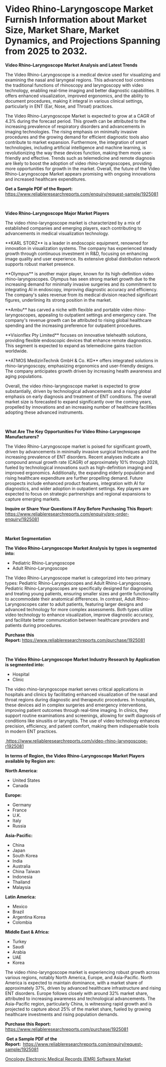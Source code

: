 <p><h1>Video Rhino-Laryngoscope Market Furnish Information about Market Size, Market Share, Market Dynamics, and Projections Spanning from 2025 to 2032.</h1></p><p><strong>Video Rhino-Laryngoscope Market Analysis and Latest Trends</strong></p>
<p><p>The Video Rhino-Laryngoscope is a medical device used for visualizing and examining the nasal and laryngeal regions. This advanced tool combines the traditional functions of rhinoscopy and laryngoscopy with video technology, enabling real-time imaging and better diagnostic capabilities. It offers enhanced visualization, improved ergonomics, and the ability to document procedures, making it integral in various clinical settings, particularly in ENT (Ear, Nose, and Throat) practices.</p><p>The Video Rhino-Laryngoscope Market is expected to grow at a CAGR of 4.3% during the forecast period. This growth can be attributed to the increasing prevalence of respiratory disorders and advancements in imaging technologies. The rising emphasis on minimally invasive procedures and the growing demand for efficient diagnostic tools also contribute to market expansion. Furthermore, the integration of smart technologies, including artificial intelligence and machine learning, is revolutionizing the way these devices function, making them more user-friendly and effective. Trends such as telemedicine and remote diagnosis are likely to boost the adoption of video rhino-laryngoscopes, providing more opportunities for growth in the market. Overall, the future of the Video Rhino-Laryngoscope Market appears promising with ongoing innovations and increased healthcare expenditures.</p></p>
<p><strong>Get a Sample PDF of the Report:&nbsp;</strong> <a href="https://www.reliableresearchreports.com/enquiry/request-sample/1925081?utm_campaign=3007&utm_medium=2&utm_source=Github&utm_content=ia&utm_term=28032025&utm_id=video-rhino-laryngoscope">https://www.reliableresearchreports.com/enquiry/request-sample/1925081</a></p>
<p>&nbsp;</p>
<p><strong>Video Rhino-Laryngoscope Major Market Players</strong></p>
<p><p>The video rhino-laryngoscope market is characterized by a mix of established companies and emerging players, each contributing to advancements in medical visualization technology.</p><p>**KARL STORZ** is a leader in endoscopic equipment, renowned for innovation in visualization systems. The company has experienced steady growth through continuous investment in R&D, focusing on enhancing image quality and user experience. Its extensive global distribution network supports robust market presence.</p><p>**Olympus** is another major player, known for its high-definition video rhino-laryngoscopes. Olympus has seen strong market growth due to the increasing demand for minimally invasive surgeries and its commitment to integrating AI in endoscopy, improving diagnostic accuracy and efficiency. The company's sales revenue from its medical division reached significant figures, underlining its strong position in the market.</p><p>**Ambu** has carved a niche with flexible and portable video rhino-laryngoscopes, appealing to outpatient settings and emergency care. The company's revenue growth can be attributed to rising global healthcare spending and the increasing preference for outpatient procedures.</p><p>**Visionflex Pty Limited** focuses on innovative telehealth solutions, providing flexible endoscopic devices that enhance remote diagnostics. This segment is expected to expand as telemedicine gains traction worldwide.</p><p>**ATMOS MedizinTechnik GmbH & Co. KG** offers integrated solutions in rhino-laryngoscopy, emphasizing ergonomics and user-friendly designs. The company anticipates growth driven by increasing health awareness and aging populations.</p><p>Overall, the video rhino-laryngoscope market is expected to grow substantially, driven by technological advancements and a rising global emphasis on early diagnosis and treatment of ENT conditions. The overall market size is forecasted to expand significantly over the coming years, propelled by innovations and an increasing number of healthcare facilities adopting these advanced instruments.</p></p>
<p>&nbsp;</p>
<p><strong>What Are The Key Opportunities For Video Rhino-Laryngoscope Manufacturers?</strong></p>
<p><p>The Video Rhino-Laryngoscope market is poised for significant growth, driven by advancements in minimally invasive surgical techniques and the increasing prevalence of ENT disorders. Recent analyses indicate a compound annual growth rate (CAGR) of approximately 10% through 2028, fueled by technological innovations such as high-definition imaging and improved ergonomics. Additionally, the expanding elderly population and rising healthcare expenditure are further propelling demand. Future prospects include enhanced product features, integration with AI for diagnostics, and wider adoption in outpatient settings. Key players are expected to focus on strategic partnerships and regional expansions to capture emerging markets.</p></p>
<p><strong>Inquire or Share Your Questions If Any Before Purchasing This Report:</strong> <a href="https://www.reliableresearchreports.com/enquiry/pre-order-enquiry/1925081?utm_campaign=3007&utm_medium=2&utm_source=Github&utm_content=ia&utm_term=28032025&utm_id=video-rhino-laryngoscope">https://www.reliableresearchreports.com/enquiry/pre-order-enquiry/1925081</a></p>
<p>&nbsp;</p>
<p><strong>Market Segmentation</strong></p>
<p><strong>The Video Rhino-Laryngoscope Market Analysis by types is segmented into:</strong></p>
<p><ul><li>Pediatric Rhino-Laryngoscope</li><li>Adult Rhino-Laryngoscope</li></ul></p>
<p><p>The Video Rhino-Laryngoscope market is categorized into two primary types: Pediatric Rhino-Laryngoscopes and Adult Rhino-Laryngoscopes. Pediatric Rhino-Laryngoscopes are specifically designed for diagnosing and treating young patients, ensuring smaller sizes and gentle functionality to accommodate their anatomical differences. In contrast, Adult Rhino-Laryngoscopes cater to adult patients, featuring larger designs and advanced technology for more complex assessments. Both types utilize video technology to enhance visualization, improve diagnostic accuracy, and facilitate better communication between healthcare providers and patients during procedures.</p></p>
<p><strong>Purchase this Report:&nbsp;</strong><a href="https://www.reliableresearchreports.com/purchase/1925081?utm_campaign=3007&utm_medium=2&utm_source=Github&utm_content=ia&utm_term=28032025&utm_id=video-rhino-laryngoscope">https://www.reliableresearchreports.com/purchase/1925081</a></p>
<p>&nbsp;</p>
<p><strong>The Video Rhino-Laryngoscope Market Industry Research by Application is segmented into:</strong></p>
<p><ul><li>Hospital</li><li>Clinic</li></ul></p>
<p><p>The video rhino-laryngoscope market serves critical applications in hospitals and clinics by facilitating enhanced visualization of the nasal and throat regions during diagnostic and therapeutic procedures. In hospitals, these devices aid in complex surgeries and emergency interventions, improving patient outcomes through real-time imaging. In clinics, they support routine examinations and screenings, allowing for swift diagnosis of conditions like sinusitis or laryngitis. The use of video technology enhances precision, efficiency, and patient comfort, making them indispensable tools in modern ENT practices.</p></p>
<p><a href="https://www.reliableresearchreports.com/video-rhino-laryngoscope-r1925081?utm_campaign=3007&utm_medium=2&utm_source=Github&utm_content=ia&utm_term=28032025&utm_id=video-rhino-laryngoscope">&nbsp;https://www.reliableresearchreports.com/video-rhino-laryngoscope-r1925081</a></p>
<p><strong>In terms of Region, the Video Rhino-Laryngoscope Market Players available by Region are:</strong></p>
<p>
    <p> <strong> North America: </strong>
        <ul>
            <li>United States</li>
            <li>Canada</li>
        </ul>
        </p> 
    <p> <strong> Europe: </strong>
        <ul>
            <li>Germany</li>
            <li>France</li>
            <li>U.K.</li>
            <li>Italy</li>
            <li>Russia</li>
        </ul>
        </p> 
    <p> <strong> Asia-Pacific: </strong>
        <ul>
            <li>China</li>
            <li>Japan</li>
            <li>South Korea</li>
            <li>India</li>
            <li>Australia</li>
            <li>China Taiwan</li>
            <li>Indonesia</li>
            <li>Thailand</li>
            <li>Malaysia</li>
        </ul>
        </p> 
    <p> <strong> Latin America: </strong>
        <ul>
            <li>Mexico</li>
            <li>Brazil</li>
            <li>Argentina Korea</li>
            <li>Colombia</li>
        </ul>
        </p> 
    <p> <strong> Middle East & Africa: </strong>
        <ul>
            <li>Turkey</li>
            <li>Saudi</li>
            <li>Arabia</li>
            <li>UAE</li>
            <li>Korea</li>
        </ul>
    </p>
    </p>
<p><p>The video rhino-laryngoscope market is experiencing robust growth across various regions, notably North America, Europe, and Asia-Pacific. North America is expected to maintain dominance, with a market share of approximately 37%, driven by advanced healthcare infrastructure and rising ENT disorders. Europe follows closely with around 32% market share, attributed to increasing awareness and technological advancements. The Asia-Pacific region, particularly China, is witnessing rapid growth and is projected to capture about 25% of the market share, fueled by growing healthcare investments and rising population demands.</p></p>
<p><strong>Purchase this Report: </strong><a href="https://www.reliableresearchreports.com/purchase/1925081?utm_campaign=3007&utm_medium=2&utm_source=Github&utm_content=ia&utm_term=28032025&utm_id=video-rhino-laryngoscope">https://www.reliableresearchreports.com/purchase/1925081</a></p>
<p>&nbsp;<strong>Get a Sample PDF of the Report:&nbsp;&nbsp;</strong><a href="https://www.reliableresearchreports.com/enquiry/request-sample/1925081?utm_campaign=3007&utm_medium=2&utm_source=Github&utm_content=ia&utm_term=28032025&utm_id=video-rhino-laryngoscope">https://www.reliableresearchreports.com/enquiry/request-sample/1925081</a></p>
<p><strong></strong></p>
<p><p><a href="https://github.com/salodipura00/Market-Research-Report-List-1/blob/main/oncology-electronic-medical-records-emr-software-market.md?utm_campaign=3007&utm_medium=2&utm_source=Github&utm_content=ia&utm_term=28032025&utm_id=video-rhino-laryngoscope">Oncology Electronic Medical Records (EMR) Software Market</a></p></p>